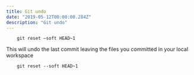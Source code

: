 ```yaml
---
title: Git undo
date: "2019-05-12T00:00:00.284Z"
description: "Git undo"
---
```

```
    git reset –soft HEAD~1
```

This will undo the last commit leaving the files you committed in your local workspace
```
    git reset --soft HEAD~1
```